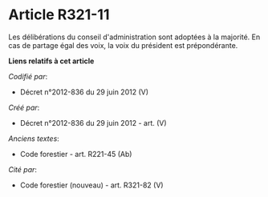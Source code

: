 # Article R321-11

Les délibérations du conseil d'administration sont adoptées à la majorité. En cas de partage égal des voix, la voix du
président est prépondérante.

**Liens relatifs à cet article**

_Codifié par_:

  - Décret n°2012-836 du 29 juin 2012 (V)

_Créé par_:

  - Décret n°2012-836 du 29 juin 2012 - art. (V)

_Anciens textes_:

  - Code forestier - art. R221-45 (Ab)

_Cité par_:

  - Code forestier (nouveau) - art. R321-82 (V)
